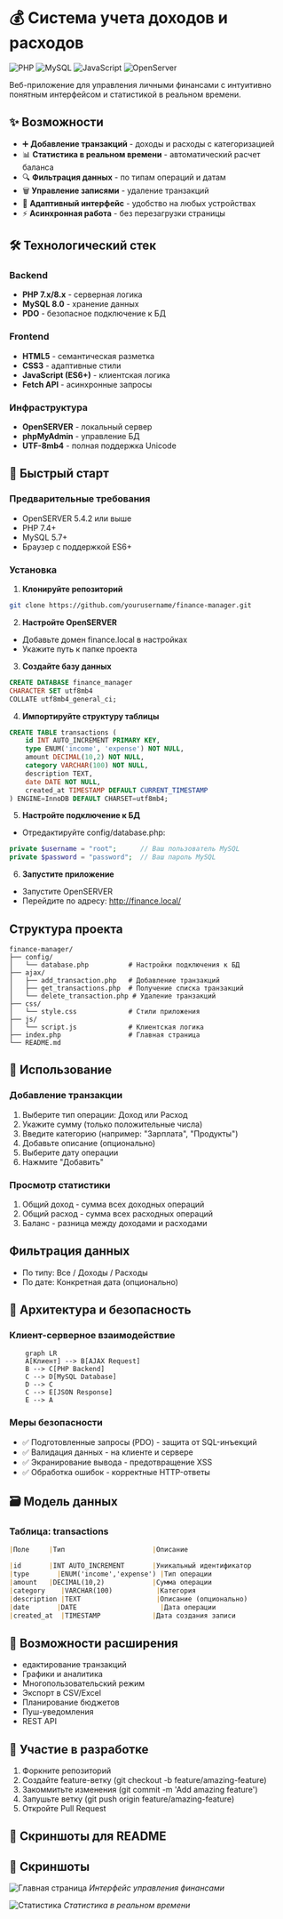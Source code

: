 # 💰 Система учета доходов и расходов

![PHP](https://img.shields.io/badge/PHP-8.x-777BB4?logo=php)
![MySQL](https://img.shields.io/badge/MySQL-8.0-4479A1?logo=mysql)
![JavaScript](https://img.shields.io/badge/JavaScript-ES6+-F7DF1E?logo=javascript)
![OpenServer](https://img.shields.io/badge/OpenServer-5.4.2-00BFFF)

Веб-приложение для управления личными финансами с интуитивно понятным интерфейсом и статистикой в реальном времени.

## ✨ Возможности

- ➕ **Добавление транзакций** - доходы и расходы с категоризацией
- 📊 **Статистика в реальном времени** - автоматический расчет баланса
- 🔍 **Фильтрация данных** - по типам операций и датам
- 🗑️ **Управление записями** - удаление транзакций
- 📱 **Адаптивный интерфейс** - удобство на любых устройствах
- ⚡ **Асинхронная работа** - без перезагрузки страницы

## 🛠️ Технологический стек

### Backend
- **PHP 7.x/8.x** - серверная логика
- **MySQL 8.0** - хранение данных
- **PDO** - безопасное подключение к БД

### Frontend
- **HTML5** - семантическая разметка
- **CSS3** - адаптивные стили
- **JavaScript (ES6+)** - клиентская логика
- **Fetch API** - асинхронные запросы

### Инфраструктура
- **OpenSERVER** - локальный сервер
- **phpMyAdmin** - управление БД
- **UTF-8mb4** - полная поддержка Unicode

## 🚀 Быстрый старт

### Предварительные требования

- OpenSERVER 5.4.2 или выше
- PHP 7.4+
- MySQL 5.7+
- Браузер с поддержкой ES6+

### Установка

1. **Клонируйте репозиторий**
```bash
git clone https://github.com/yourusername/finance-manager.git
```
2. **Настройте OpenSERVER**
- Добавьте домен finance.local в настройках
- Укажите путь к папке проекта

3. **Создайте базу данных**
```sql 
CREATE DATABASE finance_manager 
CHARACTER SET utf8mb4 
COLLATE utf8mb4_general_ci;
```

4. **Импортируйте структуру таблицы**
```sql
CREATE TABLE transactions (
    id INT AUTO_INCREMENT PRIMARY KEY,
    type ENUM('income', 'expense') NOT NULL,
    amount DECIMAL(10,2) NOT NULL,
    category VARCHAR(100) NOT NULL,
    description TEXT,
    date DATE NOT NULL,
    created_at TIMESTAMP DEFAULT CURRENT_TIMESTAMP
) ENGINE=InnoDB DEFAULT CHARSET=utf8mb4;
```

5. **Настройте подключение к БД**
- Отредактируйте config/database.php:
```php
private $username = "root";      // Ваш пользователь MySQL
private $password = "password";  // Ваш пароль MySQL
```

6. **Запустите приложение**
- Запустите OpenSERVER
- Перейдите по адресу: http://finance.local/

## Структура проекта

```text
finance-manager/
├── config/
│   └── database.php          # Настройки подключения к БД
├── ajax/
│   ├── add_transaction.php   # Добавление транзакций
│   ├── get_transactions.php  # Получение списка транзакций
│   └── delete_transaction.php # Удаление транзакций
├── css/
│   └── style.css             # Стили приложения
├── js/
│   └── script.js             # Клиентская логика
├── index.php                 # Главная страница
└── README.md
```

## 🎯 Использование

### Добавление транзакции
1. Выберите тип операции: Доход или Расход
2. Укажите сумму (только положительные числа)
3. Введите категорию (например: "Зарплата", "Продукты")
4. Добавьте описание (опционально)
5. Выберите дату операции
6. Нажмите "Добавить"

### Просмотр статистики
1. Общий доход - сумма всех доходных операций
2. Общий расход - сумма всех расходных операций
3. Баланс - разница между доходами и расходами

## Фильтрация данных
- По типу: Все / Доходы / Расходы
- По дате: Конкретная дата (опционально)

## 🔧 Архитектура и безопасность

### Клиент-серверное взаимодействие

```mermaid
    graph LR
    A[Клиент] --> B[AJAX Request]
    B --> C[PHP Backend]
    C --> D[MySQL Database]
    D --> C
    C --> E[JSON Response]
    E --> A
```

### Меры безопасности
- ✅ Подготовленные запросы (PDO) - защита от SQL-инъекций
- ✅ Валидация данных - на клиенте и сервере
- ✅ Экранирование вывода - предотвращение XSS
- ✅ Обработка ошибок - корректные HTTP-ответы

## 🗃️ Модель данных

### Таблица: transactions


```markdown
|Поле  	  |Тип 						|Описание

|id		  |INT AUTO_INCREMENT		|Уникальный идентификатор
|type	    |ENUM('income','expense') |Тип операции
|amount	  |DECIMAL(10,2)			|Сумма операции
|category    |VARCHAR(100)			 |Категория
|description |TEXT					 |Описание (опционально)
|date		|DATE					  |Дата операции
|created_at  |TIMESTAMP				|Дата создания записи
```

## 🚀 Возможности расширения

- едактирование транзакций
- Графики и аналитика
- Многопользовательский режим
- Экспорт в CSV/Excel
- Планирование бюджетов
- Пуш-уведомления
- REST API

## 🤝 Участие в разработке

1. Форкните репозиторий
2. Создайте feature-ветку (git checkout -b feature/amazing-feature)
3. Закоммитьте изменения (git commit -m 'Add amazing feature')
4. Запушьте ветку (git push origin feature/amazing-feature)
5. Откройте Pull Request

## 🎨 Скриншоты для README

## 📸 Скриншоты

![Главная страница](\Screenshot_63.png)
*Интерфейс управления финансами*

![Статистика](\Screenshot_64.png) 
*Статистика в реальном времени*